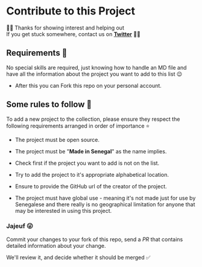 # Contribute to this Project

👋🏽 Thanks for showing interest and helping out  
If you get stuck somewhere, contact us on **[Twitter](https://twitter.com/galsendev221)** 🤙🏾

## Requirements 🎯

No special skills are required, just knowing how to handle an MD file and have all the information about the project you want to add to this list 😉

* After this you can Fork this repo on your personal account.

## Some rules to follow 📌

To add a new project to the collection, please ensure they respect the following requirements arranged in order of importance ⭐

* The project must be open source.

* The project must be "**Made in Senegal**" as the name implies.

* Check first if the project you want to add is not on the list.

* Try to add the project to it's appropriate alphabetical location.

* Ensure to provide the GitHub url of the creator of the project.

* The project must have global use - meaning it's not made just for use by Senegalese and there really is no geographical limitation for anyone that may be interested in using this project.

### Jajeuf 😜

Commit your changes to your fork of this repo, send a *PR* that contains detailed information about your change.

We'll review it, and decide whether it should be merged ✅
